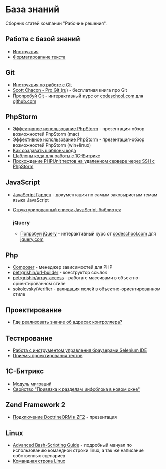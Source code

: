 База знаний
===========

Сборник статей компании "Рабочие решения". 

## Работа с базой знаний

- [Инструкция](articles/instruction/README.md)
- [Форматироапние текста](https://ru.wikipedia.org/wiki/Markdown)

## Git
- [Инструкция по работе с Git](articles/git/instruction/README.md)
- [Scott Chacon - Pro Git (ru)](http://git-scm.com/book/ru) - бесплатная книга про Git
- [Пропробуй Git](https://try.github.io) - интерактивный курс от [codeschool.com](http://codeschool.com) для [github.com](http://github.com)

## PhpStorm
- [Эффективное использование PhpStorm](https://docs.google.com/presentation/d/1jWt3zD64y-HjEJUDtnCJz8f7npZIE8JZ0Dj-arTS9Ks/edit#slide=id.g180ed61f7_0139) - презентация-обзор возможностей PhpStorm (mac)
- [Эффективное использование PhpStorm](http://goo.gl/gZfTqp) - презентация-обзор возможностей PhpStorm (win+linux)
- [Как создавать шаблоны кода](articles/phpstorm/how-create-templates/README.md)
- [Шаблоны кода для работы с 1С-Битрикс](articles/phpstorm/bitrix-templates.md)
- [Прохождение PHPUnit тестов на удаленном сервере через SSH c PhpStorm](http://confluence.jetbrains.com/display/PhpStorm/Running+PHPUnit+tests+over+SSH+on+a+remote+server+with+PhpStorm)

## JavaScript
- [JavaScript Гарден](http://shamansir.github.io/JavaScript-Garden/) - документация по самым заковыристым темам языка JavaScript
- [Структурированный список JavaScript-библиотек](https://github.com/sorrycc/awesome-javascript)

	### jQuery
	- [Попробуй jQuery](http://try.jquery.com/) - интерактивный курс от [codeschool.com](http://codeschool.com) для [jquery.com](http://jquery.com)

## Php
- [Composer](http://habrahabr.ru/post/145946/) - менеджер зависимостей для PHP
- [petrgrishin/url-builder](https://github.com/petrgrishin/url-builder) - конструктор ссылок
- [petrgrishin/array-access](https://github.com/petrgrishin/array-access) - работа с массивами в объектно-ориентированном стиле
- [sokolovsky/Verifier](https://github.com/sokolovsky/Verifier) - валидация полей в объектно-ориентированном стиле

## Проектирование
- [Где реализовать знание об адресах контроллера?](http://habrahabr.ru/post/226237/)

## Тестирование
- [Работа с инструментом управления браузерами Selenium IDE](http://selenium2.ru/docs/selenium-ide.html)
- [Приемы проектирования тестов](http://selenium2.ru/docs/test-design-considerations.html)

## 1С-Битрикс
- [Модуль миграций](articles/bitrix/bitrix-module-migrations/README.md)
- [Свойство "Привязка к разделам инфоблока в новом окне"](articles/bitrix/property-link-to-section-information-block-in-a-new-window/README.md)

## Zend Framework 2
- [Подключение DoctrineORM к ZF2](http://marco-pivetta.com/doctrine-orm-zf2-tutorial/) - презентация

## Linux
- [Advanced Bash-Scripting Guide](http://www.opennet.ru/docs/RUS/bash_scripting_guide/) - подробный мануал по использованию командной строки linux, а так же написание собственных сценариев
- [Командная строка Linux](articles/linux/shell.md)
